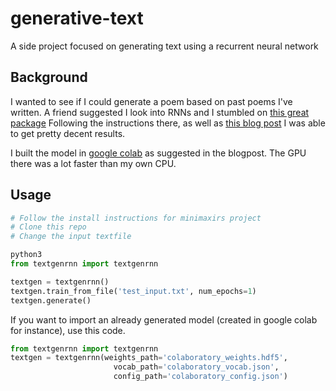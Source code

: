 # generative-text
A side project focused on generating text using a recurrent neural network

## Background
I wanted to see if I could generate a poem based on past poems I've written. A friend suggested I look into RNNs and I stumbled on [this great package](https://github.com/minimaxir/textgenrnn
)
Following the instructions there, as well as [this blog post](https://minimaxir.com/2018/05/text-neural-networks/) I was able to get pretty decent results.

I built the model in [google colab](https://colab.research.google.com/) as suggested in the blogpost. The GPU there was a lot faster than my own CPU.

## Usage
```python
# Follow the install instructions for minimaxirs project
# Clone this repo
# Change the input textfile

python3
from textgenrnn import textgenrnn

textgen = textgenrnn()
textgen.train_from_file('test_input.txt', num_epochs=1)
textgen.generate()
```
If you want to import an already generated model (created in google colab for instance), use this code.

```python
from textgenrnn import textgenrnn
textgen = textgenrnn(weights_path='colaboratory_weights.hdf5',
                       vocab_path='colaboratory_vocab.json',
                       config_path='colaboratory_config.json')
```